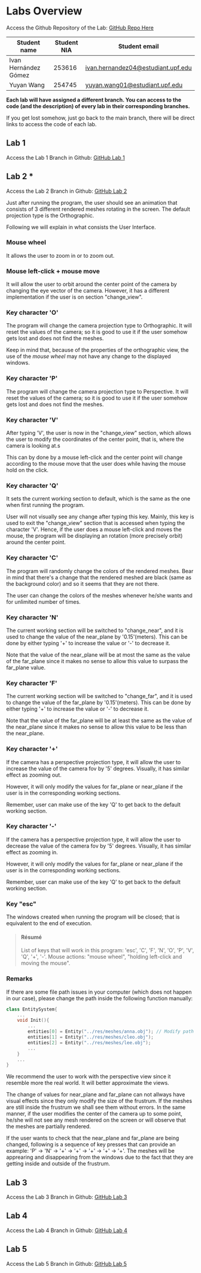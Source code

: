 #  Labs Overview

Access the Github Repository of the Lab: [GitHub Repo Here](https://github.com/yuyanwang03/ComputerGraphics)

| Student name | Student NIA | Student email |
| --- | --- | --- |
| Ivan Hernández Gómez | 253616 | ivan.hernandez04@estudiant.upf.edu |
| Yuyan Wang | 254745 | yuyan.wang01@estudiant.upf.edu |

**Each lab will have assigned a different branch. You can access to the code (and the description) of every lab in their corresponding branches.**

If you get lost somehow, just go back to the main branch, there will be direct links to access the code of each lab.

## Lab 1

Access the Lab 1 Branch in Github: [GitHub Lab 1](https://github.com/yuyanwang03/ComputerGraphics/tree/Lab1)

## Lab 2 *

Access the Lab 2 Branch in Github: [GitHub Lab 2](https://github.com/yuyanwang03/ComputerGraphics/tree/Lab2)


Just after running the program, the user should see an animation that consists of 3 different rendered meshes rotating in the screen. The default projection type is the Orthographic.

Following we will explain in what consists the User Interface.

### **Mouse wheel**

It allows the user to zoom in or to zoom out.

### **Mouse left-click + mouse move**

It will allow the user to orbit around the center point of the camera by changing the eye vector of the camera. However, it has a different implementation if the user is on section "change_view".

### **Key character 'O'**

The program will change the camera projection type to Orthographic. It will reset the values of the camera; so it is good to use it if the user somehow gets lost and does not find the meshes.

Keep in mind that, because of the properties of the orthographic view, the use of the *mouse wheel* may not have any change to the displayed windows.

### **Key character 'P'**

The program will change the camera projection type to Perspective. It will reset the values of the camera; so it is good to use it if the user somehow gets lost and does not find the meshes.

### **Key character 'V'**

After typing 'V', the user is now in the "change_view" section, which allows the user to modify the coordinates of the center point, that is, where the camera is looking at.s

This can by done by a mouse left-click and the center point will change according to the mouse move that the user does while having the mouse hold on the click.

### **Key character 'Q'**

It sets the current working section to default, which is the same as the one when first running the program. 

User will not visually see any change after typing this key. Mainly, this key is used to exit the "change_view" section that is accessed when typing the character 'V'. Hence, if the user does a mouse left-click and moves the mouse, the program will be displaying an rotation (more precisely orbit) around the center point.

### **Key character 'C'**

The program will randomly change the colors of the rendered meshes. Bear in mind that there's a change that the rendered meshed are black (same as the background color) and so it seems that they are not there.

The user can change the colors of the meshes whenever he/she wants and for unlimited number of times.

### **Key character 'N'**

The current working section will be switched to "change_near", and it is used to change the value of the near_plane by '0.15'(meters). This can be done by either typing '+' to increase the value or '-' to decrease it.

Note that the value of the near_plane will be at most the same as the value of the far_plane since it makes no sense to allow this value to surpass the far_plane value.

### **Key character 'F'**

The current working section will be switched to "change_far", and it is used to change the value of the far_plane by '0.15'(meters). This can be done by either typing '+' to increase the value or '-' to decrease it.

Note that the value of the far_plane will be at least the same as the value of the near_plane since it makes no sense to allow this value to be less than the near_plane.

### **Key character '+'**

If the camera has a perspective projection type, it will allow the user to increase the value of the camera fov by '5' degrees. Visually, it has similar effect as zooming out.

However, it will only modify the values for far_plane or near_plane if the user is in the corresponding working sections.

Remember, user can make use of the key 'Q' to get back to the default working section.

### **Key character '-'**

If the camera has a perspective projection type, it will allow the user to decrease the value of the camera fov by '5' degrees. Visually, it has similar effect as zooming in.

However, it will only modify the values for far_plane or near_plane if the user is in the corresponding working sections.

Remember, user can make use of the key 'Q' to get back to the default working section.

### **Key "esc"**

The windows created when running the program will be closed; that is equivalent to the end of execution.

> #### Résumé
> List of keys that will work in this program: 'esc', 'C', 'F', 'N', 'O', 'P', 'V', 'Q', '+', '-'. Mouse actions: "mouse wheel", "holding left-click and moving the mouse".

### Remarks

If there are some file path issues in your computer (which does not happen in our case), please change the path inside the following function manually:

```c++
class EntitySystem{
    ...
    void Init(){
        ...
        entities[0] = Entity("../res/meshes/anna.obj"); // Modify path
        entities[1] = Entity("../res/meshes/cleo.obj");
        entities[2] = Entity("../res/meshes/lee.obj");
        ...
    }
    ...
}
```

We recommend the user to work with the perspective view since it resemble more the real world. It will better approximate the views.

The change of values for near_plane and far_plane can not allways have visual effects since they only modify the size of the frustrum. If the meshes are still inside the frustrum we shall see them without errors. In the same manner, if the user modifies the center of the camera up to some point, he/she will not see any mesh rendered on the screen or will observe that the meshes are partially rendered. 

If the user wants to check that the near_plane and far_plane are being changed, following is a sequence of key presses that can provide an example: 'P' -> 'N' -> '+' -> '+' -> '+' -> '+' -> '+'. The meshes will be apprearing and disappearing from the windows due to the fact that they are getting inside and outside of the frustrum.

## Lab 3

Access the Lab 3 Branch in Github: [GitHub Lab 3](https://github.com/yuyanwang03/ComputerGraphics/tree/Lab3)

## Lab 4

Access the Lab 4 Branch in Github: [GitHub Lab 4](https://github.com/yuyanwang03/ComputerGraphics/tree/Lab4)

## Lab 5

Access the Lab 5 Branch in Github: [GitHub Lab 5](https://github.com/yuyanwang03/ComputerGraphics/tree/Lab5)


